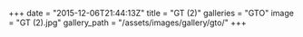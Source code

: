 +++
date = "2015-12-06T21:44:13Z"
title = "GT (2)"
galleries = "GTO"
image = "GT (2).jpg"
gallery_path = "/assets/images/gallery/gto/"
+++
